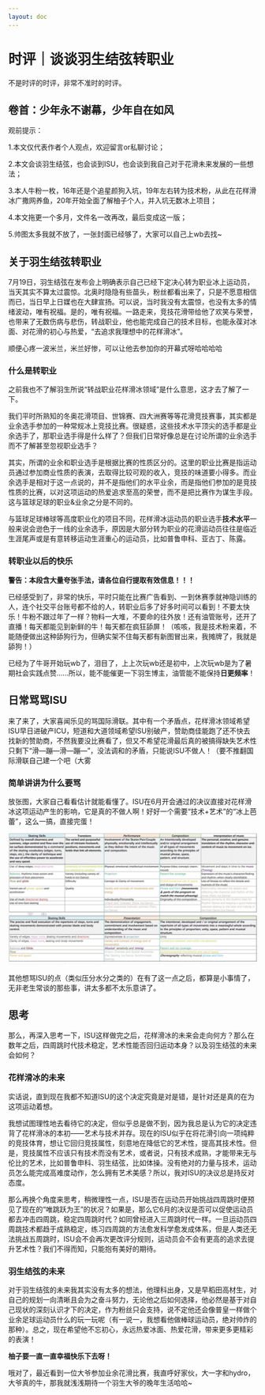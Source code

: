 ```yaml
---
layout: doc
---
```


# 时评｜谈谈羽生结弦转职业

不是时评的时评，非常不准时的时评。

## 卷首：少年永不谢幕，少年自在如风

观前提示：

1.本文仅代表作者个人观点，欢迎留言or私聊讨论；

2.本文会谈羽生结弦，也会谈到ISU，也会谈到我自己对于花滑未来发展的一些想法；

3.本人牛粉一枚，16年还是个追星颜狗入坑，19年左右转为技术粉，从此在花样滑冰广撒网养鱼，20年开始全面了解柚子个人，并入坑无数冰上项目；

4.本文拖更一个多月，文件名一改再改，最后变成这一版；

5.帅图太多我就不放了，一张封面已经够了，大家可以自己上wb去找~



## 关于羽生结弦转职业

7月19日，羽生结弦在发布会上明确表示自己已经下定决心转为职业冰上运动员，当天其实不算太过震惊。北奥时隐隐有些苗头，粉丝都看出来了，只是不愿意相信而已，当日早上日媒也在大肆宣扬。可以说，当时我没有太震惊，也没有太多的情绪波动，唯有祝福。是的，唯有祝福。一路走来，竞技花滑带给他了欢笑与荣誉，也带来了无数伤病与悲伤，转战职业，他也能完成自己的技术目标，也能永葆对冰面、对花滑的初心与热爱，“去追求我理想中的花样滑冰”。

顺便心疼一波米兰，米兰好惨，可以让他去参加你的开幕式呀哈哈哈哈


### 什么是转职业

之前我也不了解羽生所说“转战职业花样滑冰领域”是什么意思，这才去了解了一下。

我们平时所熟知的冬奥花滑项目、世锦赛、四大洲赛等等花滑竞技赛事，其实都是业余选手参加的一种常规冰上竞技比赛。很疑惑，这些技术水平顶尖的选手都是业余选手了，那职业选手得是什么样了？但我们日常好像总是在讨论所谓的业余选手而不了解甚至忽视职业选手？

其实，所谓的业余和职业选手是根据比赛的性质区分的。这里的职业比赛是指运动员通过参加商业性质的表演，去取得比较可观的收入，竞技的味道要小得多。而业余选手是相对于这一点说的，并不是指他们的水平业余，而是指他们参加的是竞技性质的比赛，以对这项运动的热爱追求至高的荣誉，而不是把比赛作为谋生手段。这与篮球足球的职业&业余之分是不同的。

与篮球足球棒球等高度职业化的项目不同，花样滑冰运动员的职业选手**技术水平**一般来说会逊色于一线的业余选手，原因是大部分转为职业的花滑运动员往往是临近生涯尾声或是有意转移运动生涯重心的运动员，比如普鲁申科、亚古丁、陈露。

### 转职业以后的快乐

**警告：本段含大量夸张手法，请各位自行提取有效信息！！！**

已经感受到了，非常的快乐，平时只能在比赛广告看到、一到休赛季就神隐训练的人，连个社交平台账号都不给的人，转职业后多了好多时间可以看到！不要太快乐！牛粉不跟过年了一样？物料一大堆，不要命的往外放！还有油管账号，还开了直播！每天都能见到新鲜的牛！每天都在疯狂舔屏！（咳咳，我是技术粉来着，不能随便做出这种舔狗行为，但确实架不住每天都有新图冒出来，我摊牌了，我就是舔狗！）

已经为了牛哥开始玩wb了，泪目了，上上次玩wb还是初中，上次玩wb是为了暑期社会实践点赞......所以，能不能催更一下羽生博主，油管能不能保持**日更频率**！

## 日常骂骂ISU

来了来了，大家喜闻乐见的骂国际滑联。其中有一个矛盾点，花样滑冰领域希望ISU早日进破产ICU，短道和大道领域希望ISU别破产，赞助商佳能跑了还不快去找新的赞助商，不然我要没比赛看了，但又不希望花滑最后真的被搞得缺失艺术性只剩下“滑—蹦—滑—蹦—”，没法调和的矛盾，只能说ISU不做人！（要不推翻国际滑联自己建一个吧（大雾

### 简单讲讲为什么要骂

放张图，大家自己看看估计就能看懂了。ISU在6月开会通过的决议直接对花样滑冰这项运动产生的影响，它是真的不做人啊！好好一个需要“技术+艺术”的“冰上芭蕾”，这么一搞，直接完蛋！

![ISU的nt操作](../public/ISU的nt操作.jpg)

其他想骂ISU的点（类似压分水分之类的）在有了这一点之后，都算是小事情了，无非老生常谈的那些事，讲太多都不太乐意讲了。

## 思考

那么，再深入思考一下，ISU这样做完之后，花样滑冰的未来会走向何方？那么在数年之后，四周跳时代技术稳定，艺术性能否回归运动本身？以及羽生结弦的未来会如何？

### 花样滑冰的未来

实话说，直到现在我都不知道ISU的这个决定究竟是对是错，是针对还是真的在为这项运动着想。

我想试图理性地去看待它的决定，但似乎总是做不到，因为我总是认为它的决定违背了花样滑冰的本初——艺术与技术并存。现在的ISU似乎在将花滑引向一项纯粹的竞技体育，想让它回归竞技属性，刻意地在降低它的艺术性，提高其技术性。但是，竞技属性不应该只有技术而没有艺术，或者说，只有技术成熟，才能带来无与伦比的艺术，比如普鲁申科、羽生结弦，比如体操。没有绝对的力量与技术，运动员怎么能完成高难度动作，怎么拥有艺术美感？所以，我对ISU的决议总是持反对态度。

那么再换个角度来思考，稍微理性一点，ISU是否在运动员开始挑战四周跳时便预见了现在的“唯跳跃为王”的状况？如果是，那么它6月的决议是否可以促使运动员都去冲击四周跳，稳定四周跳时代？如同曾经进入三周跳时代一样。一旦运动员四周跳技术都趋于成熟稳定，练习四周跳的方法愈发科学愈发成体系，但是人类还无法挑战五周跳时，ISU会不会再次更改评分规则，运动员会不会有更高的追求去提升艺术性？我们不得而知，只能抱有美好的期待。

### 羽生结弦的未来

对于羽生结弦的未来我其实没有太多的想法，他理科出身，又是早稻田高材生，对自己的规划一向清晰且会为之奋斗努力，无论他之后如何选择，他必然是基于对自己现状的深刻认识才下的决定，作为粉丝只会支持，说不定他还会像普皇一样做个业余足球运动员什么的玩一玩呢（有一说一，我想看他做棒球运动员，绝对帅炸的那种）。总之，现在希望他不忘初心，永远热爱冰面、热爱花滑，带来更多更精彩的表演！

**柚子要一直一直幸福快乐下去呀！**

哦对了，最近看到一位大爷参加业余花滑比赛，我直呼好家伙，大一字和hydro，大爷真的牛，那我就浅浅期待一个羽生大爷的晚年生活哈哈~

